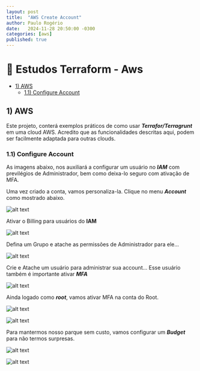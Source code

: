 ```yaml
---
layout: post
title:  "AWS Create Account"
author: Paulo Rogério
date:   2024-11-28 20:50:00 -0300
categories: [aws]
published: true
---
```


# 🚀  Estudos Terraform - Aws

- [1) AWS](#1-aws)
  - [1.1) Configure Account](#11-configure-account)

## 1) AWS

Este projeto, conterá exemplos práticos de como usar ***Terrafor/Terragrunt*** em uma cloud AWS. Acredito que as funcionalidades descritas aqui, podem ser facilmente adaptada para outras clouds.

### 1.1) Configure Account

As imagens abaixo, nos auxiliará a configurar um usuário no ***IAM*** com previlégios de Administrador, bem como deixa-lo seguro com ativação de MFA.

Uma vez criado a conta, vamos personaliza-la. Clique no menu ***Account*** como mostrado abaixo.

![alt text](../../../../images/aws-create-account/root-account/1-Account.png "Root Account")

Ativar o Billing para usuários do **IAM**

![alt text](../../../../images/aws-create-account/root-account/2-Account.png "Root Account")

Defina um Grupo e atache as permissões de Administrador para ele...

![alt text](../../../../images/aws-create-account/root-account/3-Account.png "Root Account")

Crie e Atache um usuário para administrar sua account... Esse usuário também é importante ativar ***MFA***

![alt text](../../../../images/aws-create-account/root-account/4-Account.png "Root Account")

Ainda logado como ***root***, vamos ativar MFA na conta do Root.

![alt text](../../../../images/aws-create-account/root-account/5-Account.png "Root Account")

![alt text](../../../../images/aws-create-account/root-account/6-Account.png "Root Account")

Para mantermos nosso parque sem custo, vamos configurar um ***Budget*** para não termos surpresas.

![alt text](../../../../images/aws-create-account/root-account/7-Account.png "Root Account")

![alt text](../../../../images/aws-create-account/root-account/8-Account.png "Root Account")
